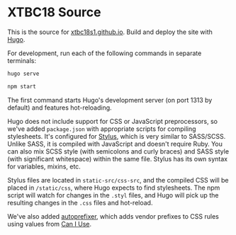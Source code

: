 # XTBC18 Source

This is the source for [xtbc18s1.github.io](http://xtbc18s1.github.io). Build and deploy the site with [Hugo](https://gohugo.io/).

For development, run each of the following commands in separate terminals:

```bash
hugo serve
```

```bash
npm start
```

The first command starts Hugo's development server (on port 1313 by default) and features hot-reloading.

Hugo does not include support for CSS or JavaScript preprocessors, so we've added `package.json` with appropriate scripts for compiling stylesheets. It's configured for [Stylus](http://stylus-lang.com/), which is very similar to SASS/SCSS. Unlike SASS, it is compiled with JavaScript and doesn't require Ruby. You can also mix SCSS style (with semicolons and curly braces) and SASS style (with significant whitespace) within the same file. Stylus has its own syntax for variables, mixins, etc.

Stylus files are located in `static-src/css-src`, and the compiled CSS will be placed in `/static/css`, where Hugo expects to find stylesheets. The npm script will watch for changes in the `.styl` files, and Hugo will pick up the resulting changes in the `.css` files and hot-reload.

We've also added [autoprefixer](https://github.com/postcss/autoprefixer), which adds vendor prefixes to CSS rules using values from [Can I Use](http://caniuse.com/).
